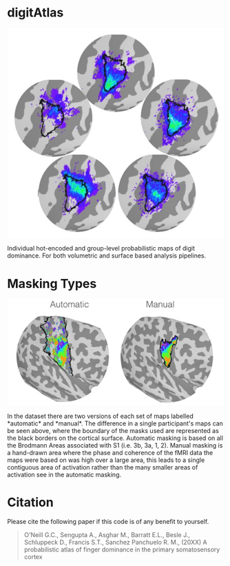 # digitAtlas

<p align="center">
<img src='images/example.jpg'>
</p>

Individual hot-encoded and group-level probabilistic maps of digit dominance. For both volumetric and surface based analysis pipelines.

# Masking Types
<p align="center">
<img src='images/autovmanual.jpg'>
</p>
In the dataset there are two versions of each set of maps labelled *automatic* and *manual*. The difference in a single participant's maps can be seen above, where the boundary of the masks used are represented as the black borders on the cortical surface. Automatic masking is based on all the Brodmann Areas associated with S1 (i.e. 3b, 3a, 1, 2). Manual masking is a hand-drawn area where the phase and coherence of the fMRI data the maps were based on was high over a large area, this leads to a single contiguous area of activation rather than the many smaller areas of activation see in the automatic masking.  

# Citation
Please cite the following paper if this code is of any benefit to yourself. 
> O’Neill G.C., Sengupta A., Asghar M., Barratt E.L., Besle J., Schluppeck D., Francis S.T., Sanchez Panchuelo R. M., (20XX) A probabilistic atlas of finger dominance in the primary somatosensory cortex